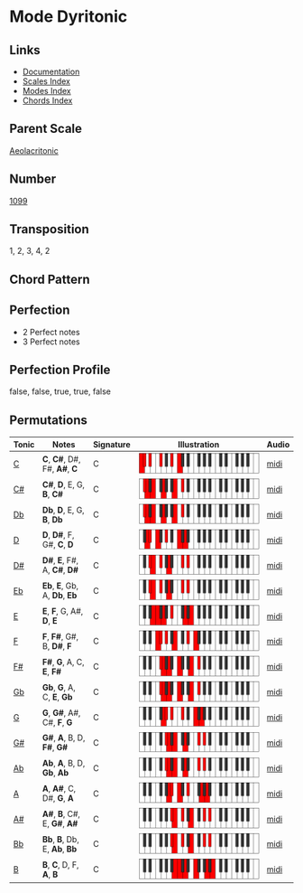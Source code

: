 # Mode Dyritonic

## Links

- [Documentation](README.md)
- [Scales Index](Scales.md)
- [Modes Index](Modes.md)
- [Chords Index](Chords.md)

## Parent Scale

[Aeolacritonic](ScaleAeolacritonic.md)

## Number

[1099](https://ianring.com/musictheory/scales/1099)

## Transposition

1, 2, 3, 4, 2

## Chord Pattern



## Perfection

- 2 Perfect notes
- 3 Perfect notes

## Perfection Profile

false, false, true, true, false

## Permutations

| Tonic | Notes | Signature | Illustration | Audio |
|-------|-------|-----------|--------------|-------|
| [C](ModeCNaturalDyritonic.md) | **C**, **C#**, D#, F#, **A#**, **C** | C | ![CNaturalDyritonic](ModeCNaturalDyritonic.png) | [midi](https://github.com/edipermadi/music/blob/main/docs/ModeCNaturalDyritonic.mid?raw=true) |
| [C#](ModeCSharpDyritonic.md) | **C#**, **D**, E, G, **B**, **C#** | C | ![CSharpDyritonic](ModeCSharpDyritonic.png) | [midi](https://github.com/edipermadi/music/blob/main/docs/ModeCSharpDyritonic.mid?raw=true) |
| [Db](ModeDFlatDyritonic.md) | **Db**, **D**, E, G, **B**, **Db** | C | ![DFlatDyritonic](ModeDFlatDyritonic.png) | [midi](https://github.com/edipermadi/music/blob/main/docs/ModeDFlatDyritonic.mid?raw=true) |
| [D](ModeDNaturalDyritonic.md) | **D**, **D#**, F, G#, **C**, **D** | C | ![DNaturalDyritonic](ModeDNaturalDyritonic.png) | [midi](https://github.com/edipermadi/music/blob/main/docs/ModeDNaturalDyritonic.mid?raw=true) |
| [D#](ModeDSharpDyritonic.md) | **D#**, **E**, F#, A, **C#**, **D#** | C | ![DSharpDyritonic](ModeDSharpDyritonic.png) | [midi](https://github.com/edipermadi/music/blob/main/docs/ModeDSharpDyritonic.mid?raw=true) |
| [Eb](ModeEFlatDyritonic.md) | **Eb**, **E**, Gb, A, **Db**, **Eb** | C | ![EFlatDyritonic](ModeEFlatDyritonic.png) | [midi](https://github.com/edipermadi/music/blob/main/docs/ModeEFlatDyritonic.mid?raw=true) |
| [E](ModeENaturalDyritonic.md) | **E**, **F**, G, A#, **D**, **E** | C | ![ENaturalDyritonic](ModeENaturalDyritonic.png) | [midi](https://github.com/edipermadi/music/blob/main/docs/ModeENaturalDyritonic.mid?raw=true) |
| [F](ModeFNaturalDyritonic.md) | **F**, **F#**, G#, B, **D#**, **F** | C | ![FNaturalDyritonic](ModeFNaturalDyritonic.png) | [midi](https://github.com/edipermadi/music/blob/main/docs/ModeFNaturalDyritonic.mid?raw=true) |
| [F#](ModeFSharpDyritonic.md) | **F#**, **G**, A, C, **E**, **F#** | C | ![FSharpDyritonic](ModeFSharpDyritonic.png) | [midi](https://github.com/edipermadi/music/blob/main/docs/ModeFSharpDyritonic.mid?raw=true) |
| [Gb](ModeGFlatDyritonic.md) | **Gb**, **G**, A, C, **E**, **Gb** | C | ![GFlatDyritonic](ModeGFlatDyritonic.png) | [midi](https://github.com/edipermadi/music/blob/main/docs/ModeGFlatDyritonic.mid?raw=true) |
| [G](ModeGNaturalDyritonic.md) | **G**, **G#**, A#, C#, **F**, **G** | C | ![GNaturalDyritonic](ModeGNaturalDyritonic.png) | [midi](https://github.com/edipermadi/music/blob/main/docs/ModeGNaturalDyritonic.mid?raw=true) |
| [G#](ModeGSharpDyritonic.md) | **G#**, **A**, B, D, **F#**, **G#** | C | ![GSharpDyritonic](ModeGSharpDyritonic.png) | [midi](https://github.com/edipermadi/music/blob/main/docs/ModeGSharpDyritonic.mid?raw=true) |
| [Ab](ModeAFlatDyritonic.md) | **Ab**, **A**, B, D, **Gb**, **Ab** | C | ![AFlatDyritonic](ModeAFlatDyritonic.png) | [midi](https://github.com/edipermadi/music/blob/main/docs/ModeAFlatDyritonic.mid?raw=true) |
| [A](ModeANaturalDyritonic.md) | **A**, **A#**, C, D#, **G**, **A** | C | ![ANaturalDyritonic](ModeANaturalDyritonic.png) | [midi](https://github.com/edipermadi/music/blob/main/docs/ModeANaturalDyritonic.mid?raw=true) |
| [A#](ModeASharpDyritonic.md) | **A#**, **B**, C#, E, **G#**, **A#** | C | ![ASharpDyritonic](ModeASharpDyritonic.png) | [midi](https://github.com/edipermadi/music/blob/main/docs/ModeASharpDyritonic.mid?raw=true) |
| [Bb](ModeBFlatDyritonic.md) | **Bb**, **B**, Db, E, **Ab**, **Bb** | C | ![BFlatDyritonic](ModeBFlatDyritonic.png) | [midi](https://github.com/edipermadi/music/blob/main/docs/ModeBFlatDyritonic.mid?raw=true) |
| [B](ModeBNaturalDyritonic.md) | **B**, **C**, D, F, **A**, **B** | C | ![BNaturalDyritonic](ModeBNaturalDyritonic.png) | [midi](https://github.com/edipermadi/music/blob/main/docs/ModeBNaturalDyritonic.mid?raw=true) |

